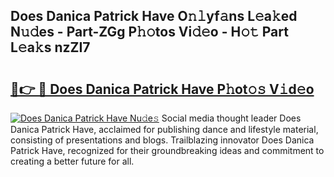 ## Does Danica Patrick Have O𝚗𝚕yf𝚊ns L𝚎a𝚔ed N𝚞𝚍es - Part-ZGg P𝚑𝚘tos Vi𝚍𝚎o - H𝚘𝚝 Part L𝚎a𝚔s nzZI7

# <h2><a href="http://kf3z0xg.oniu.top/?m=Does+Danica+Patrick+Have">🔗👉 🔴 Does Danica Patrick Have P𝚑ot𝚘𝚜 V𝚒d𝚎o</a></h2>

[![Does Danica Patrick Have Nu𝚍e𝚜](https://i.imgur.com/0qMVB7G.gif)](http://kf3z0xg.oniu.top/?m=Does+Danica+Patrick+Have)
Social media thought leader Does Danica Patrick Have, acclaimed for publishing dance and lifestyle material, consisting of presentations and blogs. Trailblazing innovator Does Danica Patrick Have, recognized for their groundbreaking ideas and commitment to creating a better future for all.  
